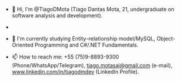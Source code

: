 - 👋 Hi, I'm @TiagoDMota (Tiago Dantas Mota, 21, undergraduate on software analysis and development).
- 
- 🌱 I'm currently studying Entity–relationship model/MySQL, Object-Oriented Programming and C#/.NET Fundamentals.

- 📫 How to reach me: +55 (75)9-8893-9300 (Phone/WhatsApp/Telegram), tiago.motasaj@gmail.com (e-mail), www.linkedin.com/in/tiagodmdev (LinkedIn Profile).
